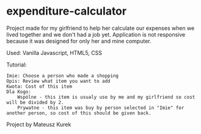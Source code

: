 # expenditure-calculator
Project made for my girlfriend to help her calculate our expenses when we lived together and we don't had a job yet.
Application is not responsive because it was designed for only her and mine computer.

Used: Vanilla Javascript, HTML5, CSS

Tutorial:

    Imie: Choose a person who made a shopping
    Opis: Review what item you want to add
    Kwota: Cost of this item
    Dla Kogo: 
        Wspólne - this item is usualy use by me and my girlfriend so cost will be divided by 2.
        Prywatne - this item was buy by person selected in "Imie" for another person, so cost of this should be given back.
    
Project by Mateusz Kurek

